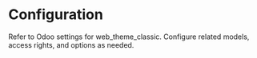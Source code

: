 # Configuration

Refer to Odoo settings for web_theme_classic. Configure related models, access rights, and options as needed.
